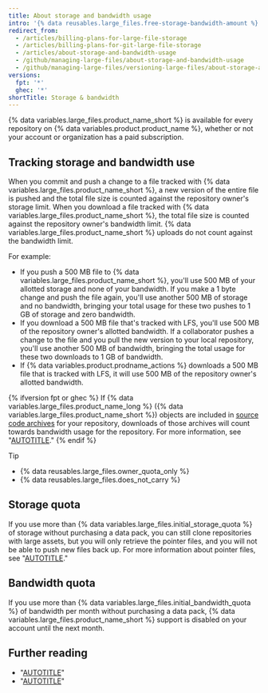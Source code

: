 ```yaml
---
title: About storage and bandwidth usage
intro: '{% data reusables.large_files.free-storage-bandwidth-amount %}'
redirect_from:
  - /articles/billing-plans-for-large-file-storage
  - /articles/billing-plans-for-git-large-file-storage
  - /articles/about-storage-and-bandwidth-usage
  - /github/managing-large-files/about-storage-and-bandwidth-usage
  - /github/managing-large-files/versioning-large-files/about-storage-and-bandwidth-usage
versions:
  fpt: '*'
  ghec: '*'
shortTitle: Storage & bandwidth
---
```

{% data variables.large_files.product_name_short %} is available for every repository on {% data variables.product.product_name %}, whether or not your account or organization has a paid subscription.

## Tracking storage and bandwidth use

When you commit and push a change to a file tracked with {% data variables.large_files.product_name_short %}, a new version of the entire file is pushed and the total file size is counted against the repository owner's storage limit. When you download a file tracked with {% data variables.large_files.product_name_short %}, the total file size is counted against the repository owner's bandwidth limit. {% data variables.large_files.product_name_short %} uploads do not count against the bandwidth limit.

For example:
* If you push a 500 MB file to {% data variables.large_files.product_name_short %}, you'll use 500 MB of your allotted storage and none of your bandwidth. If you make a 1 byte change and push the file again, you'll use another 500 MB of storage and no bandwidth, bringing your total usage for these two pushes to 1 GB of storage and zero bandwidth.
* If you download a 500 MB file that's tracked with LFS, you'll use 500 MB of the repository owner's allotted bandwidth. If a collaborator pushes a change to the file and you pull the new version to your local repository, you'll use another 500 MB of bandwidth, bringing the total usage for these two downloads to 1 GB of bandwidth.
* If {% data variables.product.prodname_actions %} downloads a 500 MB file that is tracked with LFS, it will use 500 MB of the repository owner's allotted bandwidth.

{% ifversion fpt or ghec %}
If {% data variables.large_files.product_name_long %} ({% data variables.large_files.product_name_short %}) objects are included in [source code archives](/repositories/working-with-files/using-files/downloading-source-code-archives) for your repository, downloads of those archives will count towards bandwidth usage for the repository. For more information, see "[AUTOTITLE](/repositories/managing-your-repositorys-settings-and-features/managing-repository-settings/managing-git-lfs-objects-in-archives-of-your-repository)."
{% endif %}

> [!TIP]
> * {% data reusables.large_files.owner_quota_only %}
> * {% data reusables.large_files.does_not_carry %}

## Storage quota

If you use more than {% data variables.large_files.initial_storage_quota %} of storage without purchasing a data pack, you can still clone repositories with large assets, but you will only retrieve the pointer files, and you will not be able to push new files back up. For more information about pointer files, see "[AUTOTITLE](/repositories/working-with-files/managing-large-files/about-git-large-file-storage#pointer-file-format)."

## Bandwidth quota

If you use more than {% data variables.large_files.initial_bandwidth_quota %} of bandwidth per month without purchasing a data pack, {% data variables.large_files.product_name_short %} support is disabled on your account until the next month.

## Further reading

* "[AUTOTITLE](/billing/managing-billing-for-your-products/managing-billing-for-git-large-file-storage/viewing-your-git-large-file-storage-usage)"
* "[AUTOTITLE](/billing/managing-billing-for-your-products/managing-billing-for-git-large-file-storage)"
